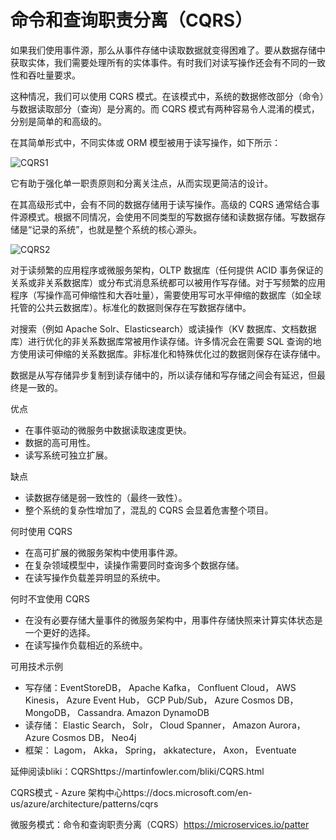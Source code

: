 # 命令和查询职责分离（CQRS）

如果我们使用事件源，那么从事件存储中读取数据就变得困难了。要从数据存储中获取实体，我们需要处理所有的实体事件。有时我们对读写操作还会有不同的一致性和吞吐量要求。

这种情况，我们可以使用 CQRS 模式。在该模式中，系统的数据修改部分（命令）与数据读取部分（查询）是分离的。而 CQRS 模式有两种容易令人混淆的模式，分别是简单的和高级的。

在其简单形式中，不同实体或 ORM 模型被用于读写操作，如下所示：

![CQRS1](https://pic1.zhimg.com/80/v2-106c2746e37d811f6045674e9bb509d4_720w.webp?source=1940ef5c)

它有助于强化单一职责原则和分离关注点，从而实现更简洁的设计。

在其高级形式中，会有不同的数据存储用于读写操作。高级的 CQRS 通常结合事件源模式。根据不同情况，会使用不同类型的写数据存储和读数据存储。写数据存储是“记录的系统”，也就是整个系统的核心源头。

![CQRS2](https://pic1.zhimg.com/80/v2-ad75426e0e399c92bf47e3f50366c176_720w.webp?source=1940ef5c)

对于读频繁的应用程序或微服务架构，OLTP 数据库（任何提供 ACID 事务保证的关系或非关系数据库）或分布式消息系统都可以被用作写存储。对于写频繁的应用程序（写操作高可伸缩性和大吞吐量），需要使用写可水平伸缩的数据库（如全球托管的公共云数据库）。标准化的数据则保存在写数据存储中。

对搜索（例如 Apache Solr、Elasticsearch）或读操作（KV 数据库、文档数据库）进行优化的非关系数据库常被用作读存储。许多情况会在需要 SQL 查询的地方使用读可伸缩的关系数据库。非标准化和特殊优化过的数据则保存在读存储中。

数据是从写存储异步复制到读存储中的，所以读存储和写存储之间会有延迟，但最终是一致的。

优点

- 在事件驱动的微服务中数据读取速度更快。
- 数据的高可用性。
- 读写系统可独立扩展。

缺点

- 读数据存储是弱一致性的（最终一致性）。
- 整个系统的复杂性增加了，混乱的 CQRS 会显着危害整个项目。

何时使用 CQRS

- 在高可扩展的微服务架构中使用事件源。
- 在复杂领域模型中，读操作需要同时查询多个数据存储。
- 在读写操作负载差异明显的系统中。

何时不宜使用 CQRS

- 在没有必要存储大量事件的微服务架构中，用事件存储快照来计算实体状态是一个更好的选择。
- 在读写操作负载相近的系统中。

可用技术示例

- 写存储：EventStoreDB， Apache Kafka， Confluent Cloud， AWS Kinesis， Azure Event Hub， GCP Pub/Sub， Azure Cosmos DB， MongoDB， Cassandra. Amazon DynamoDB
- 读存储： Elastic Search， Solr， Cloud Spanner， Amazon Aurora， Azure Cosmos DB， Neo4j
- 框架： Lagom， Akka， Spring， akkatecture， Axon， Eventuate

延伸阅读bliki：CQRShttps://martinfowler.com/bliki/CQRS.html

CQRS模式 - Azure 架构中心https://docs.microsoft.com/en-us/azure/architecture/patterns/cqrs

微服务模式：命令和查询职责分离（CQRS）https://microservices.io/patter

